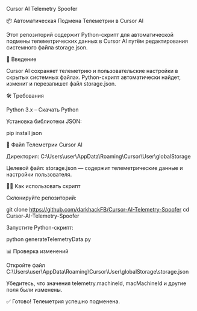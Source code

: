 Cursor AI Telemetry Spoofer

📦 Автоматическая Подмена Телеметрии в Cursor AI

Этот репозиторий содержит Python-скрипт для автоматической подмены телеметрических данных в Cursor AI путём редактирования системного файла storage.json.

📌 Введение

Cursor AI сохраняет телеметрию и пользовательские настройки в скрытых системных файлах. Python-скрипт автоматически найдет, изменит и перезапишет файл storage.json.

🛠️ Требования

Python 3.x – Скачать Python

Установка библиотеки JSON:

pip install json

📂 Файл Телеметрии Cursor AI

Директория: C:\Users\user\AppData\Roaming\Cursor\User\globalStorage

Целевой файл: storage.json — содержит телеметрические данные и настройки пользователя.

🧑‍💻 Как использовать скрипт

Склонируйте репозиторий:

git clone https://github.com/darkhackFB/Cursor-AI-Telemetry-Spoofer
cd Cursor-AI-Telemetry-Spoofer

Запустите Python-скрипт:

python generateTelemetryData.py

📊 Проверка изменений

Откройте файл C:\Users\user\AppData\Roaming\Cursor\User\globalStorage\storage.json

Убедитесь, что значения telemetry.machineId, macMachineId и другие поля были изменены.

✅ Готово! Телеметрия успешно подменена.
